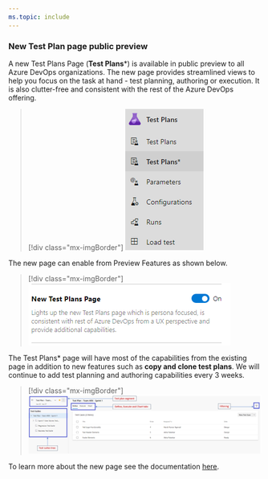 ```yaml
---
ms.topic: include
---
```


### New Test Plan page public preview
 
A new Test Plans Page (**Test Plans***) is available in public preview to all Azure DevOps organizations. The new page provides streamlined views to help you focus on the task at hand - test planning, authoring or execution. It is also clutter-free and consistent with the rest of the Azure DevOps offering.

> [!div class="mx-imgBorder"]
> ![Badge](../../media/154_22.png "New test plan page")

The new page can enable from Preview Features as shown below. 

> [!div class="mx-imgBorder"]
> ![Badge](../../media/154_23.png "Enable new Test Plans page")

The Test Plans* page will have most of the capabilities from the existing page in addition to new features such as **copy and clone test plans**. We will continue to add test planning and authoring capabilities every 3 weeks.

> [!div class="mx-imgBorder"]
> ![Badge](../../media/154_24.png "New Test Plans page features")

To learn more about the new page see the documentation [here](https://docs.microsoft.com/azure/devops/test/new-test-plans-page?view=azure-devops).
